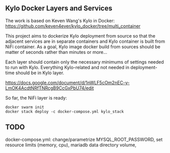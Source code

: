 ## Kylo Docker Layers and Services

The work is based on Keven Wang's Kylo in Docker: https://github.com/keven4ever/kylo_docker/tree/multi_container

This project aims to dockerize Kylo deployment from source so that the adjacent
services are in separate containers and Kylo container is built from NiFi container.
As a goal, Kylo image docker build from sources should be matter of seconds rather than minutes or more...

Each layer should contain only the necessary minimums of settings needed to run with Kylo.
Everything Kylo-related and not needed in deployment-time should be in Kylo layer.

https://docs.google.com/document/d/1nWLF5cOm2nEC-y-LmOK4AcdtNRfTNRcgB9CcGxPbU74/edit

So far, the NiFi layer is ready:

```
docker swarm init
docker stack deploy -c docker-compose.yml kylo_stack
```

## TODO
docker-compose.yml:
change/parametrize MYSQL_ROOT_PASSWORD,
set resource limits (memory, cpu),
mariadb data directory volume,